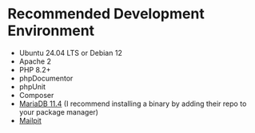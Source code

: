 # Recommended Development Environment

* Ubuntu 24.04 LTS or Debian 12
* Apache 2
* PHP 8.2+
* phpDocumentor
* phpUnit
* Composer
* [MariaDB 11.4](https://mariadb.com/kb/en/where-to-download-mariadb/) (I recommend installing a binary by adding their repo to your package manager)
* [Mailpit](https://mailpit.axllent.org/)
